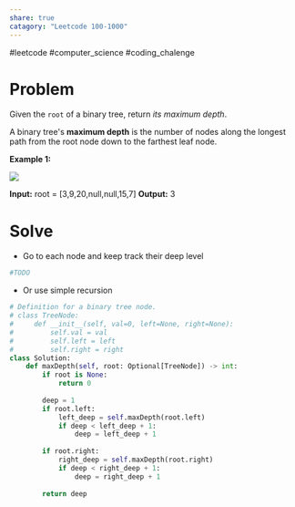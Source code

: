 ```yaml
---
share: true
catagory: "Leetcode 100-1000"
---
```

#leetcode #computer_science #coding_chalenge

# Problem

Given the `root` of a binary tree, return _its maximum depth_.

A binary tree's **maximum depth** is the number of nodes along the longest path from the root node down to the farthest leaf node.

**Example 1:**

![](https://assets.leetcode.com/uploads/2020/11/26/tmp-tree.jpg)

**Input:** root = [3,9,20,null,null,15,7]
**Output:** 3

# Solve
- Go to each node and keep track their deep level
```python
#TODO
```

- Or use simple recursion
```python
# Definition for a binary tree node.
# class TreeNode:
#     def __init__(self, val=0, left=None, right=None):
#         self.val = val
#         self.left = left
#         self.right = right
class Solution:
    def maxDepth(self, root: Optional[TreeNode]) -> int:
        if root is None:
            return 0
        
        deep = 1
        if root.left:
            left_deep = self.maxDepth(root.left)
            if deep < left_deep + 1:
                deep = left_deep + 1
                
        if root.right:
            right_deep = self.maxDepth(root.right)
            if deep < right_deep + 1:
                deep = right_deep + 1
                
        return deep
```